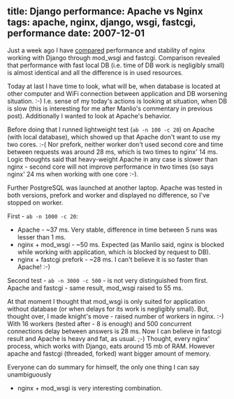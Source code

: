 title: Django performance: Apache vs Nginx
tags: apache, nginx, django, wsgi, fastcgi, performance
date: 2007-12-01
----

Just a week ago I have [compared][1] performance and stability of nginx working
with Django through mod_wsgi and fastcgi. Comparison revealed that performance
with fast local DB (i.e. time of DB work is negligibly small) is almost
identical and all the difference is in used resources.

Today at last I have time to look, what will be, when database is located at
other computer and WiFi connection between application and DB worsening
situation. :-) I.e. sense of my today's actions is looking at situation, when DB
is slow (this is interesting for me after Manlio's commentary in previous
post). Additionally I wanted to look at Apache's behavior.

Before doing that I runned lightweight test (`ab -n 100 -c 20`) on Apache (with
local database), which showed up that Apache don't want to use my two cores. :-(
Nor prefork, neither worker don't used second core and time between requests
was around 28 ms, which is two times to nginx' 14 ms. Logic thoughts said that
heavy-weight Apache in any case is slower than nginx - second core will not
improve performance in two times (so says nginx' 24 ms when working with one
core :-).

Further PostgreSQL was launched at another laptop. Apache was tested in both
versions, prefork and worker and displayed no difference, so I've stopped on
worker.

First - `ab -n 1000 -c 20`:

- Apache - ~37 ms. Very stable, difference in time between 5 runs was lesser
  than 1 ms.
- nginx + mod_wsgi - ~50 ms. Expected (as Manlio said, nginx is blocked while
  working with application, which is blocked by request to DB).
- nginx + fastcgi prefork - ~28 ms. I can't believe it is so faster than Apache!
  :-)

Second test - `ab -n 3000 -c 500` - is not very distinguished from first. Apache
and fastcgi - same result, mod_wsgi raised to 55 ms.

At that moment I thought that mod_wsgi is only suited for application without
database (or when delays for its work is negligibly small). But, thought over, I
made knight's move - raised number of workers in nginx. :-) With 16 workers
(tested after - 8 is enough) and 500 concurrent connections delay between
answers is 28 ms. Now I can believe in fastcgi result and Apache is heavy and
fat, as usual. ;-) Thought, every nginx' process, which works with Django, eats
around 15 mb of RAM. However apache and fastcgi (threaded, forked) want bigger
amount of memory.

Everyone can do summary for himself, the only one thing I can say unambiguously
- nginx + mod_wsgi is very interesting combination.

[1]: http://piranha.org.ua/blog/2007/11/24/nginx-mod-wsgi-vs-fastcgi-en/

